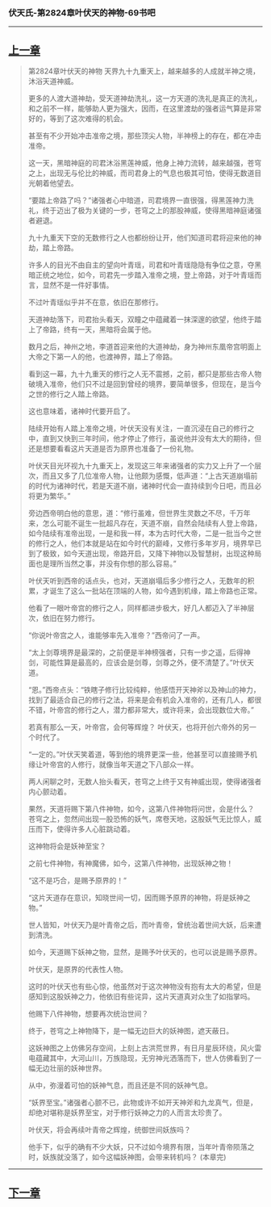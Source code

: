 ### 伏天氏-第2824章叶伏天的神物-69书吧

--------
[上一章](./4dc7536233a1bc1776c018079a5f5f67.md)
--------


>
>
>
>第2824章叶伏天的神物
>天界九十九重天上，越来越多的人成就半神之境，沐浴天道神威。
>
>更多的人渡大道神劫，受天道神劫洗礼，这一方天道的洗礼是真正的洗礼，和之前不一样，能够助人更为强大，因而，在这里渡劫的强者运气算是非常好的，等到了这次难得的机会。
>
>甚至有不少开始冲击准帝之境，那些顶尖人物，半神榜上的存在，都在冲击准帝。
>
>这一天，黑暗神庭的司君沐浴黑莲神威，他身上神力流转，越来越强，苍穹之上，出现无与伦比的神威，而司君身上的气息也极其可怕，使得无数道目光朝着他望去。
>
>“要踏上帝路了吗？”诸强者心中暗道，司君境界一直很强，得黑莲神力洗礼，终于迈出了极为关键的一步，苍穹之上的那股神威，使得黑暗神庭诸强者避退。
>
>九十九重天下空的无数修行之人也都纷纷让开，他们知道司君将迎来他的神劫，踏上帝路。
>
>许多人的目光不由自主的望向叶青瑶，司君和叶青瑶隐隐有争位之意，夺黑暗正统之地位，如今，司君先一步踏入准帝之境，登上帝路，对于叶青瑶而言，显然不是一件好事情。
>
>不过叶青瑶似乎并不在意，依旧在那修行。
>
>天道神劫落下，司君抬头看天，双瞳之中蕴藏着一抹深邃的欲望，他终于踏上了帝路，终有一天，黑暗将会属于他。
>
>数月之后，神州之地，李道首迎来他的大道神劫，身为神州东凰帝宫明面上大帝之下第一人的他，也渡神界，踏上了帝路。
>
>看到这一幕，九十九重天的修行之人无不震撼，之前，都只是那些古帝人物破境入准帝，他们只不过是回到曾经的境界，要简单很多，但现在，是当今之世的修行之人踏上帝路。
>
>这也意味着，诸神时代要开启了。
>
>陆续开始有人踏上准帝之境，叶伏天没有关注，一直沉浸在自己的修行之中，直到又快到三年时间，他才停止了修行，虽说他并没有太大的期待，但还是想要看看这片天道是否为原界也准备了一份礼物。
>
>叶伏天目光环视九十九重天上，发现这三年来诸强者的实力又上升了一个层次，而且又多了几位准帝人物，让他颇为感慨，低声道：“上古天道崩塌前的时代为诸神时代，若是天道不崩，诸神时代会一直持续到今日吧，而且必将更为繁华。”
>
>旁边西帝明白他的意思，道：“修行虽难，但世界生灵数之不尽，千万年来，怎么可能不诞生一批超凡存在，天道不崩，自然会陆续有人登上帝路，如今陆续有准帝出现，一是和我一样，本为古时代大帝，二是一批当今之世的修行之人，他们本就是站在如今时代的巅峰，又修行多年岁月，境界早已到了极致，如今天道出现，帝路开启，又降下神物以及智慧树，出现这种局面也是理所当然之事，并没有你想的那么容易。”
>
>叶伏天听到西帝的话点头，也对，天道崩塌后多少修行之人，无数年的积累，才诞生了这么一批站在顶端的人物，如今遇到机缘，踏上帝路也正常。
>
>他看了一眼叶帝宫的修行之人，同样都进步极大，好几人都迈入了半神层次，依旧在努力修行。
>
>“你说叶帝宫之人，谁能够率先入准帝？”西帝问了一声。
>
>“太上剑尊境界是最深的，之前便是半神榜强者，只有一步之遥，后得神剑，可能性算是最高的，应该会是剑尊，剑尊之外，便不清楚了。”叶伏天道。
>
>“恩。”西帝点头：“铁瞎子修行比较纯粹，他感悟开天神斧以及神山的神力，找到了最适合自己的修行之法，将来是会有机会入准帝的，还有几人，都很不错，叶帝宫的修行之人，潜力都非常大，或许将来，会出现数位大帝。”
>
>若真有那么一天，叶帝宫，会何等辉煌？
>叶伏天，也将开创六帝外的另一个时代了。
>
>“一定的。”叶伏天笑着道，等到他的境界更深一些，他甚至可以直接赐予机缘让叶帝宫的人修行，就像当年天道之下八部众一样。
>
>两人闲聊之时，无数人抬头看天，苍穹之上终于又有神威出现，使得诸强者内心颤动着。
>
>果然，天道将赐下第八件神物，如今，这第八件神物将问世，会是什么？
>苍穹之上，忽然间出现一股恐怖的妖气，席卷天地，这股妖气无比惊人，威压而下，使得许多人心脏跳动着。
>
>这神物将会是妖神至宝？
>
>之前七件神物，有神魔佛，如今，这第八件神物，出现妖神之物！
>
>“这不是巧合，是赐予原界的！”
>
>“这片天道存在意识，知晓世间一切，因而赐予原界的神物，将是妖神之物。”
>
>世人皆知，叶伏天乃是叶青帝之后，而叶青帝，曾统治着世间大妖，后来遭到清洗。
>
>如今，天道赐下妖神之物，显然，是赐予叶伏天的，也可以说是赐予原界。
>
>叶伏天，是原界的代表性人物。
>
>这时的叶伏天也有些心惊，他虽然对于这次神物没有抱有太大的希望，但是感知到这股妖神之力，他依旧有些诧异，这片天道真对众生了如指掌吗。
>
>他赐下八件神物，想要再次统治世间？
>
>终于，苍穹之上神物降下，是一幅无边巨大的妖神图，遮天蔽日。
>
>这妖神图之上仿佛另存空间，上刻上古洪荒世界，有日月星辰环绕，风火雷电蕴藏其中，大河山川，万族隐现，无穷神光洒落而下，世人仿佛看到了一幅无边壮丽的妖神世界。
>
>从中，弥漫着可怕的妖神气息，而且还是不同的妖神气息。
>
>“妖界至宝。”诸强者心颤不已，此物或许不如开天神斧和九龙真气，但是，却绝对堪称是妖界至宝，对于修行妖神之力的人而言太珍贵了。
>
>叶伏天，将会再续叶青帝之辉煌，统御世间妖族吗？
>
>他手下，似乎的确有不少大妖，只不过如今境界有限，当年叶青帝陨落之时，妖族就没落了，如今这幅妖神图，会带来转机吗？
>(本章完)
>
>

--------
[下一章](./c6821c55a82c51e387c715aa3144eda9.md)
--------
